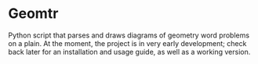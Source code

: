 # Geomtr
Python script that parses and draws diagrams of geometry word problems on a plain. At the moment, the project is in very early development; check back later for an installation and usage guide, as well as a working version.
